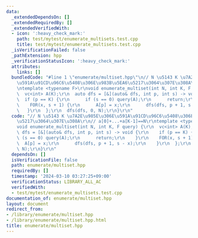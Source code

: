 ```yaml
---
data:
  _extendedDependsOn: []
  _extendedRequiredBy: []
  _extendedVerifiedWith:
  - icon: ':heavy_check_mark:'
    path: test/mytest/enumerate_multisets.test.cpp
    title: test/mytest/enumerate_multisets.test.cpp
  _isVerificationFailed: false
  _pathExtension: hpp
  _verificationStatusIcon: ':heavy_check_mark:'
  attributes:
    links: []
  bundledCode: "#line 1 \"enumerate/multiset.hpp\"\n// N \u5143 K \u7A2E\u985E\u306E\
    \u591A\u91CD\u96C6\u5408\u306E\u983B\u5EA6\u5217\u3064\u307E\u308A\r\n// a[0]+...+a[K-1]==N\r\
    \ntemplate <typename F>\r\nvoid enumerate_multiset(int N, int K, F query) {\r\n\
    \  vc<int> A(K);\r\n  auto dfs = [&](auto& dfs, int p, int s) -> void {\r\n  \
    \  if (p == K) {\r\n      if (s == 0) query(A);\r\n      return;\r\n    }\r\n\
    \    FOR(x, s + 1) {\r\n      A[p] = x;\r\n      dfs(dfs, p + 1, s - x);\r\n \
    \   }\r\n  };\r\n  dfs(dfs, 0, N);\r\n}\r\n"
  code: "// N \u5143 K \u7A2E\u985E\u306E\u591A\u91CD\u96C6\u5408\u306E\u983B\u5EA6\
    \u5217\u3064\u307E\u308A\r\n// a[0]+...+a[K-1]==N\r\ntemplate <typename F>\r\n\
    void enumerate_multiset(int N, int K, F query) {\r\n  vc<int> A(K);\r\n  auto\
    \ dfs = [&](auto& dfs, int p, int s) -> void {\r\n    if (p == K) {\r\n      if\
    \ (s == 0) query(A);\r\n      return;\r\n    }\r\n    FOR(x, s + 1) {\r\n    \
    \  A[p] = x;\r\n      dfs(dfs, p + 1, s - x);\r\n    }\r\n  };\r\n  dfs(dfs, 0,\
    \ N);\r\n}\r\n"
  dependsOn: []
  isVerificationFile: false
  path: enumerate/multiset.hpp
  requiredBy: []
  timestamp: '2024-03-10 03:27:25+09:00'
  verificationStatus: LIBRARY_ALL_AC
  verifiedWith:
  - test/mytest/enumerate_multisets.test.cpp
documentation_of: enumerate/multiset.hpp
layout: document
redirect_from:
- /library/enumerate/multiset.hpp
- /library/enumerate/multiset.hpp.html
title: enumerate/multiset.hpp
---
```

